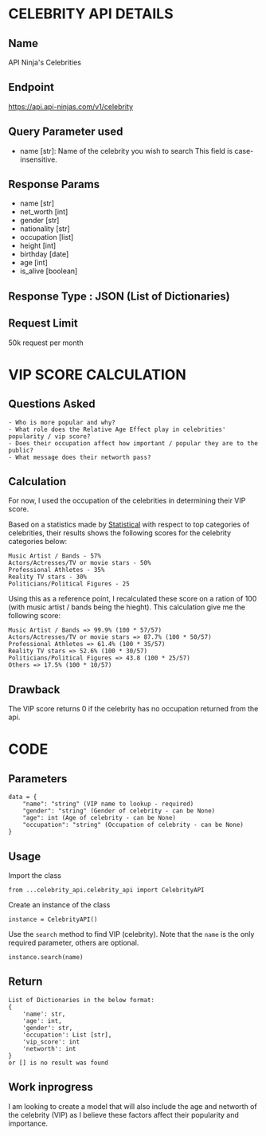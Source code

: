 

# CELEBRITY API DETAILS
## Name
API Ninja's Celebrities

## Endpoint
https://api.api-ninjas.com/v1/celebrity

## Query Parameter used
- name [str]: Name of the celebrity you wish to search This field is case-insensitive.

## Response Params
- name [str]
- net_worth [int]
- gender [str]
- nationality [str]
- occupation [list]
- height [int]
- birthday [date]
- age [int]
- is_alive [boolean]

## Response Type : JSON (List of Dictionaries)

## Request Limit
50k request per month

# VIP SCORE CALCULATION
## Questions Asked
    - Who is more popular and why?
    - What role does the Relative Age Effect play in celebrities' popularity / vip score?
    - Does their occupation affect how important / popular they are to the public?
    - What message does their networth pass?

## Calculation
For now, I used the occupation of the celebrities in determining their VIP score.

Based on a statistics made by [Statistical](https://www.statista.com/statistics/947376/top-categories-of-celebrities-followed-on-social-media/) with respect to top categories of celebrities, their results shows the following scores for the celebrity categories below:

    Music Artist / Bands - 57%
    Actors/Actresses/TV or movie stars - 50%
    Professional Athletes - 35%
    Reality TV stars - 30%
    Politicians/Political Figures - 25

Using this as a reference point, I recalculated these score on a ration of 100 (with music artist / bands being the hieght). This calculation give me the following score:

    Music Artist / Bands => 99.9% (100 * 57/57)
    Actors/Actresses/TV or movie stars => 87.7% (100 * 50/57)
    Professional Athletes => 61.4% (100 * 35/57)
    Reality TV stars => 52.6% (100 * 30/57)
    Politicians/Political Figures => 43.8 (100 * 25/57)
    Others => 17.5% (100 * 10/57)

## Drawback
The VIP score returns 0 if the celebrity has no occupation returned from the api.

# CODE 
## Parameters
    data = {
        "name": "string" (VIP name to lookup - required)
        "gender": "string" (Gender of celebrity - can be None)
        "age": int (Age of celebrity - can be None)
        "occupation": "string" (Occupation of celebrity - can be None)
    }

## Usage
Import the class

    from ...celebrity_api.celebrity_api import CelebrityAPI

Create an instance of the class

    instance = CelebrityAPI()

Use the `search` method to find VIP (celebrity). Note that the `name` is the only required parameter, others are optional.

    instance.search(name)

## Return
    List of Dictionaries in the below format:
    {
        'name': str,
        'age': int,
        'gender': str,
        'occupation': List [str],
        'vip_score': int
        'networth': int
    }
    or [] is no result was found


## Work inprogress
I am looking to create a model that will also include the age and networth of the celebrity (VIP) as I believe these factors affect their popularity and importance.
